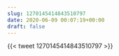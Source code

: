 ```yaml
---
slug: 1270145414843510797
date: 2020-06-09 00:07:19+00:00
draft: false
---
```


{{< tweet 1270145414843510797 >}}
